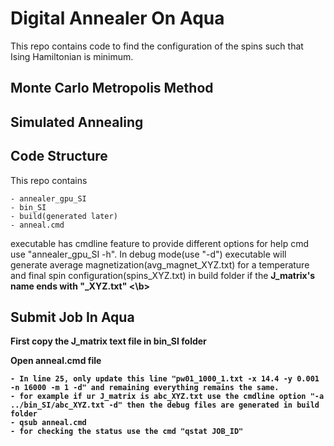 # Digital Annealer On Aqua
This repo contains code to find the configuration of the spins such that Ising Hamiltonian is minimum.

## Monte Carlo Metropolis Method


## Simulated Annealing


## Code Structure
This repo contains 

	- annealer_gpu_SI
	- bin_SI
	- build(generated later)
	- anneal.cmd
		
executable has cmdline feature to provide different options for help cmd use "annealer_gpu_SI -h". In debug mode(use "-d") executable will generate average magnetization(avg_magnet_XYZ.txt) for a temperature and final spin configuration(spins_XYZ.txt) in build folder if the <b>J_matrix's name ends with "_XYZ.txt" <\b>
## Submit Job In Aqua


First copy the J_matrix text file in bin_SI folder

Open anneal.cmd file 
	
	- In line 25, only update this line "pw01_1000_1.txt -x 14.4 -y 0.001 -n 16000 -m 1 -d" and remaining everything remains the same.
	- for example if ur J_matrix is abc_XYZ.txt use the cmdline option "-a ../bin_SI/abc_XYZ.txt -d" then the debug files are generated in build folder
	- qsub anneal.cmd
	- for checking the status use the cmd "qstat JOB_ID"



